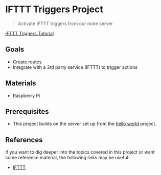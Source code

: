 # IFTTT Triggers Project

> Activate IFTTT triggers from our node server

[IFTTT Triggers Tutorial](./triggers.md)

## Goals

- Create routes
- Integrate with a 3rd party service (IFTTT) to trigger actions

## Materials

- Raspberry Pi

## Prerequisites

- This project builds on the server set up from the [hello world](../helloworld) project.

## References

If you want to dig deeper into the topics covered in this project or want some reference material, the following links may be useful:

- [IFTTT](https://ifttt.com/)
